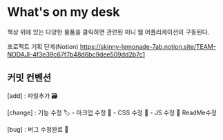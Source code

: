# What's on my desk
책상 위에 있는 다양한 물품을 클릭하면 관련된 미니 웹 어플리케이션이 구동된다.

프로젝트 기획 단계(Notion)
https://skinny-lemonade-7ab.notion.site/TEAM-NODAJI-4f3e39c67f7b48d6bc9dee509dd2b7c1

## 커밋 컨벤션
[add] : 파일추가
:card_file_box: 

[change] : 기능 수정
:label: - 마크업 수정
:art: - CSS 수정
:wrench: - JS 수정
:memo: ReadMe수정

[bug] : 버그 수정완료
:poop:
